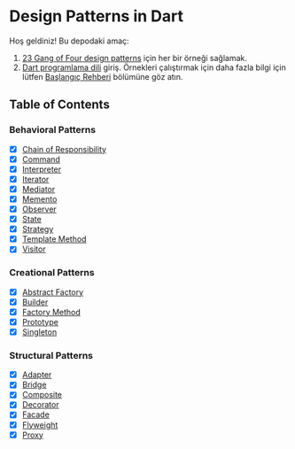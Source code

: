 

# Design Patterns in Dart
Hoş geldiniz! Bu depodaki amaç:
1.  [23 Gang of Four design patterns](https://en.wikipedia.org/wiki/Design_Patterns) için her bir örneği sağlamak.
2. [Dart programlama dili](https://dart.dev/) giriş. Örnekleri çalıştırmak için daha fazla bilgi için lütfen [Başlangıç Rehberi](https://dart.dev/language)  bölümüne göz atın.

## Table of Contents

### Behavioral Patterns
* [x] [Chain of Responsibility](https://github.com/sserkanml/design-patterns/tree/master/chainofresponsibilitiy)
* [x] [Command](https://github.com/sserkanml/design-patterns/tree/master/command)
* [x] [Interpreter](https://github.com/sserkanml/design-patterns/tree/master/interpreter)
* [x] [Iterator](https://github.com/sserkanml/design-patterns/tree/master/iterator)
* [x] [Mediator](https://github.com/sserkanml/design-patterns/tree/master/mediator)
* [x] [Memento](https://github.com/sserkanml/design-patterns/tree/master/memento)
* [x] [Observer](https://github.com/sserkanml/design-patterns/tree/master/observer)
* [x] [State](https://github.com/sserkanml/design-patterns/tree/master/state)
* [x] [Strategy](https://github.com/sserkanml/design-patterns/tree/master/strategy)
* [x] [Template Method](https://github.com/sserkanml/design-patterns/tree/master/template)
* [x] [Visitor](https://github.com/sserkanml/design-patterns/tree/master/visitor)
### Creational Patterns
* [x] [Abstract Factory](https://github.com/sserkanml/design-patterns/tree/master/abstract-factory)
* [x] [Builder](https://github.com/sserkanml/design-patterns/tree/master/builder)
* [x] [Factory Method](https://github.com/sserkanml/design-patterns/tree/master/factory)
* [x] [Prototype](https://github.com/sserkanml/design-patterns/tree/master/prototype)
* [x] [Singleton](https://github.com/sserkanml/design-patterns/tree/master/singleton)
### Structural Patterns
* [x] [Adapter](https://github.com/sserkanml/design-patterns/tree/master/adapter)
* [x] [Bridge](https://github.com/sserkanml/design-patterns/tree/master/bridge)
* [x] [Composite](https://github.com/sserkanml/design-patterns/tree/master/composite)
* [x] [Decorator](https://github.com/sserkanml/design-patterns/tree/master/decorator)
* [x] [Facade](https://github.com/sserkanml/design-patterns/tree/master/facade)
* [x] [Flyweight](https://github.com/sserkanml/design-patterns/tree/master/flyweight)
* [x] [Proxy](https://github.com/sserkanml/design-patterns/tree/master/proxy)
